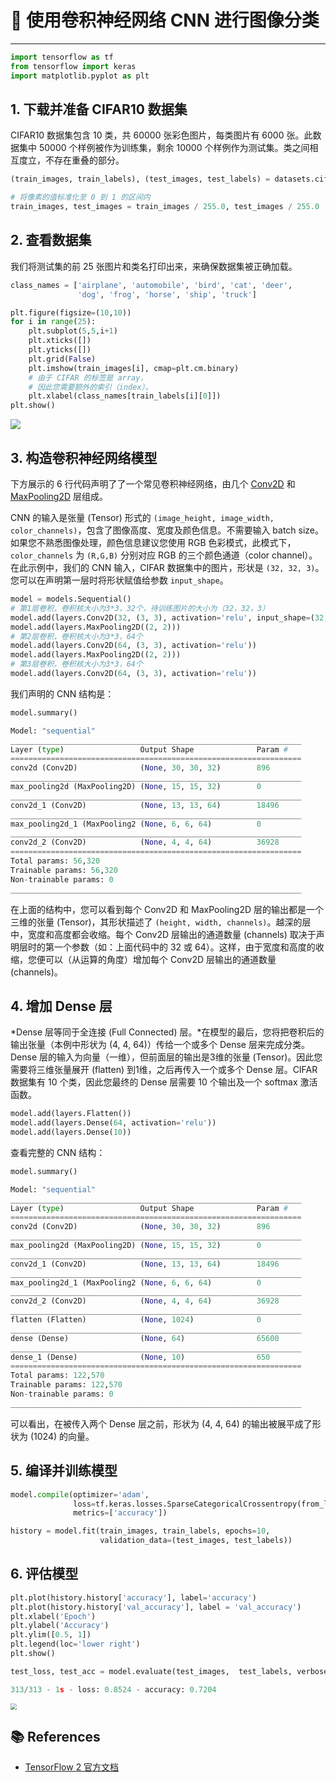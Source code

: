 # 🌅 使用卷积神经网络 CNN 进行图像分类

---

```python
import tensorflow as tf
from tensorflow import keras 
import matplotlib.pyplot as plt
```

## 1. 下载并准备 CIFAR10 数据集

CIFAR10 数据集包含 10 类，共 60000 张彩色图片，每类图片有 6000 张。此数据集中 50000 个样例被作为训练集，剩余 10000 个样例作为测试集。类之间相互度立，不存在重叠的部分。

```python
(train_images, train_labels), (test_images, test_labels) = datasets.cifar10.load_data()

# 将像素的值标准化至 0 到 1 的区间内
train_images, test_images = train_images / 255.0, test_images / 255.0
```

## 2. 查看数据集

我们将测试集的前 25 张图片和类名打印出来，来确保数据集被正确加载。

```python
class_names = ['airplane', 'automobile', 'bird', 'cat', 'deer',
               'dog', 'frog', 'horse', 'ship', 'truck']

plt.figure(figsize=(10,10))
for i in range(25):
    plt.subplot(5,5,i+1)
    plt.xticks([])
    plt.yticks([])
    plt.grid(False)
    plt.imshow(train_images[i], cmap=plt.cm.binary)
    # 由于 CIFAR 的标签是 array， 
    # 因此您需要额外的索引（index）。
    plt.xlabel(class_names[train_labels[i][0]])
plt.show()
```

![](https://gitee.com/veal98/images/raw/master/img/20201109175220.png)

## 3. 构造卷积神经网络模型

下方展示的 6 行代码声明了了一个常见卷积神经网络，由几个 [Conv2D](https://tensorflow.google.cn/api_docs/python/tf/keras/layers/Conv2D?hl=zh_cn) 和 [MaxPooling2D](https://tensorflow.google.cn/api_docs/python/tf/keras/layers/MaxPool2D?hl=zh_cn) 层组成。

CNN 的输入是张量 (Tensor) 形式的 `(image_height, image_width, color_channels)`，包含了图像高度、宽度及颜色信息。不需要输入 batch size。如果您不熟悉图像处理，颜色信息建议您使用 RGB 色彩模式，此模式下，`color_channels` 为 `(R,G,B)` 分别对应 RGB 的三个颜色通道（color channel）。在此示例中，我们的 CNN 输入，CIFAR 数据集中的图片，形状是 `(32, 32, 3)`。您可以在声明第一层时将形状赋值给参数 `input_shape`。

```python
model = models.Sequential()
# 第1层卷积，卷积核大小为3*3，32个，待训练图片的大小为（32，32，3）
model.add(layers.Conv2D(32, (3, 3), activation='relu', input_shape=(32, 32, 3)))
model.add(layers.MaxPooling2D((2, 2)))
# 第2层卷积，卷积核大小为3*3，64个
model.add(layers.Conv2D(64, (3, 3), activation='relu'))
model.add(layers.MaxPooling2D((2, 2)))
# 第3层卷积，卷积核大小为3*3，64个
model.add(layers.Conv2D(64, (3, 3), activation='relu'))
```

我们声明的 CNN 结构是：

```python
model.summary() 

Model: "sequential"
_________________________________________________________________
Layer (type)                 Output Shape              Param #   
=================================================================
conv2d (Conv2D)              (None, 30, 30, 32)        896       
_________________________________________________________________
max_pooling2d (MaxPooling2D) (None, 15, 15, 32)        0         
_________________________________________________________________
conv2d_1 (Conv2D)            (None, 13, 13, 64)        18496     
_________________________________________________________________
max_pooling2d_1 (MaxPooling2 (None, 6, 6, 64)          0         
_________________________________________________________________
conv2d_2 (Conv2D)            (None, 4, 4, 64)          36928     
=================================================================
Total params: 56,320
Trainable params: 56,320
Non-trainable params: 0
_________________________________________________________________
```

在上面的结构中，您可以看到每个 Conv2D 和 MaxPooling2D 层的输出都是一个三维的张量 (Tensor)，其形状描述了 `(height, width, channels)`。越深的层中，宽度和高度都会收缩。每个 Conv2D 层输出的通道数量 (channels) 取决于声明层时的第一个参数（如：上面代码中的 32 或 64）。这样，由于宽度和高度的收缩，您便可以（从运算的角度）增加每个 Conv2D 层输出的通道数量 (channels)。

## 4. 增加 Dense 层

*Dense 层等同于全连接 (Full Connected) 层。*在模型的最后，您将把卷积后的输出张量（本例中形状为 (4, 4, 64)）传给一个或多个 Dense 层来完成分类。Dense 层的输入为向量（一维），但前面层的输出是3维的张量 (Tensor)。因此您需要将三维张量展开 (flatten) 到1维，之后再传入一个或多个 Dense 层。CIFAR 数据集有 10 个类，因此您最终的 Dense 层需要 10 个输出及一个 softmax 激活函数。

```python
model.add(layers.Flatten())
model.add(layers.Dense(64, activation='relu'))
model.add(layers.Dense(10))
```

查看完整的 CNN 结构：

```python
model.summary()

Model: "sequential"
_________________________________________________________________
Layer (type)                 Output Shape              Param #   
=================================================================
conv2d (Conv2D)              (None, 30, 30, 32)        896       
_________________________________________________________________
max_pooling2d (MaxPooling2D) (None, 15, 15, 32)        0         
_________________________________________________________________
conv2d_1 (Conv2D)            (None, 13, 13, 64)        18496     
_________________________________________________________________
max_pooling2d_1 (MaxPooling2 (None, 6, 6, 64)          0         
_________________________________________________________________
conv2d_2 (Conv2D)            (None, 4, 4, 64)          36928     
_________________________________________________________________
flatten (Flatten)            (None, 1024)              0         
_________________________________________________________________
dense (Dense)                (None, 64)                65600     
_________________________________________________________________
dense_1 (Dense)              (None, 10)                650       
=================================================================
Total params: 122,570
Trainable params: 122,570
Non-trainable params: 0
_________________________________________________________________
```

可以看出，在被传入两个 Dense 层之前，形状为 (4, 4, 64) 的输出被展平成了形状为 (1024) 的向量。

## 5. 编译并训练模型

```python
model.compile(optimizer='adam',
              loss=tf.keras.losses.SparseCategoricalCrossentropy(from_logits=True),
              metrics=['accuracy'])

history = model.fit(train_images, train_labels, epochs=10, 
                    validation_data=(test_images, test_labels))
```

## 6. 评估模型

```python
plt.plot(history.history['accuracy'], label='accuracy')
plt.plot(history.history['val_accuracy'], label = 'val_accuracy')
plt.xlabel('Epoch')
plt.ylabel('Accuracy')
plt.ylim([0.5, 1])
plt.legend(loc='lower right')
plt.show()

test_loss, test_acc = model.evaluate(test_images,  test_labels, verbose=2)

313/313 - 1s - loss: 0.8524 - accuracy: 0.7204
```

<img src="https://gitee.com/veal98/images/raw/master/img/20201109175624.png" style="zoom: 62%;" />

## 📚 References

- [TensorFlow 2 官方文档](https://tensorflow.google.cn/tutorials/keras/classification?hl=zh_cn)